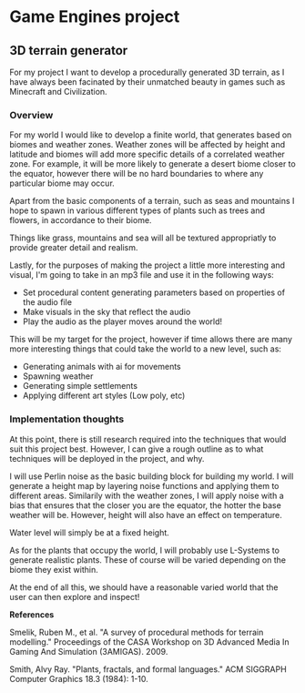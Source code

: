 # Game Engines project

## 3D terrain generator

For my project I want to develop a procedurally generated 3D  terrain, as I have always been facinated by their unmatched beauty in games such as Minecraft and Civilization.

### Overview

For my world I would like to develop a finite world, that generates based on biomes and weather zones. Weather zones will be affected by height and latitude and biomes will add more specific details of a correlated weather zone. For example, it will be more likely to generate a desert biome closer to the equator, however there will be no hard boundaries to where any particular biome may occur. 

Apart from the basic components of a terrain, such as seas and mountains I hope to spawn in various different types of plants such as trees and flowers, in accordance to their biome. 

Things like grass, mountains and sea will all be textured appropriatly to provide greater detail and realism. 

Lastly, for the purposes of making the project a little more interesting and visual, I'm going to take in an mp3 file and use it in the following ways:

- Set procedural content generating parameters based on properties of the audio file
- Make visuals in the sky that reflect the audio
- Play the audio as the player moves around the world!

This will be my target for the project, however if time allows there are many more interesting things that could take the world to a new level, such as:

- Generating animals with ai for movements
- Spawning weather
- Generating simple settlements
- Applying different art styles (Low poly, etc)


### Implementation thoughts

At this point, there is still research required into the techniques that would suit this project best. However, I can give a rough outline as to what techniques will be deployed in the project, and why. 


I will use Perlin noise as the basic building block for building my world. I will generate a height map by layering noise functions and applying them to different areas. Similarily with the weather zones, I will apply noise with a bias that ensures that the closer you are the equator, the hotter the base weather will be. However, height will also have an effect on temperature. 

Water level will simply be at a fixed height.

As for the plants that occupy the world, I will probably use L-Systems to generate realistic plants. These of course will be varied depending on the biome they exist within.

At the end of all this, we should have a reasonable varied world that the user can then explore and inspect!

**References**

Smelik, Ruben M., et al. "A survey of procedural methods for terrain modelling." Proceedings of the CASA Workshop on 3D Advanced Media In Gaming And Simulation (3AMIGAS). 2009.

Smith, Alvy Ray. "Plants, fractals, and formal languages." ACM SIGGRAPH Computer Graphics 18.3 (1984): 1-10.